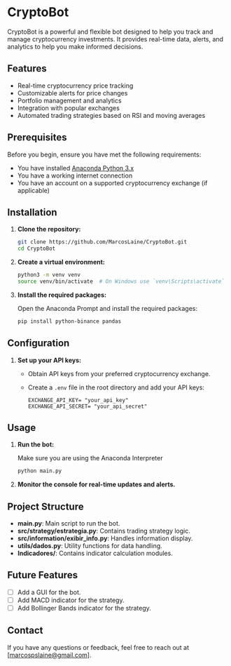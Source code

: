 # CryptoBot

CryptoBot is a powerful and flexible bot designed to help you track and manage cryptocurrency investments. It provides real-time data, alerts, and analytics to help you make informed decisions.

## Features

- Real-time cryptocurrency price tracking
- Customizable alerts for price changes
- Portfolio management and analytics
- Integration with popular exchanges
- Automated trading strategies based on RSI and moving averages

## Prerequisites

Before you begin, ensure you have met the following requirements:

- You have installed [Anaconda Python 3.x](https://www.anaconda.com/download/success)
- You have a working internet connection
- You have an account on a supported cryptocurrency exchange (if applicable)

## Installation

1. **Clone the repository:**

   ```bash
   git clone https://github.com/MarcosLaine/CryptoBot.git
   cd CryptoBot
   ```

2. **Create a virtual environment:**

   ```bash
   python3 -m venv venv
   source venv/bin/activate  # On Windows use `venv\Scripts\activate`
   ```

3. **Install the required packages:**

   Open the Anaconda Prompt and install the required packages:

   ```bash
   pip install python-binance pandas
   ```

## Configuration

1. **Set up your API keys:**

   - Obtain API keys from your preferred cryptocurrency exchange.
   - Create a `.env` file in the root directory and add your API keys:

     ```plaintext
     EXCHANGE_API_KEY= "your_api_key"
     EXCHANGE_API_SECRET= "your_api_secret"
     ```

## Usage

1. **Run the bot:**

   Make sure you are using the Anaconda Interpreter

   ```bash
   python main.py
   ```

2. **Monitor the console for real-time updates and alerts.**

## Project Structure

- **main.py**: Main script to run the bot.
- **src/strategy/estrategia.py**: Contains trading strategy logic.
- **src/information/exibir_info.py**: Handles information display.
- **utils/dados.py**: Utility functions for data handling.
- **Indicadores/**: Contains indicator calculation modules.

## Future Features

- [ ] Add a GUI for the bot.
- [ ] Add MACD indicator for the strategy.
- [ ] Add Bollinger Bands indicator for the strategy.

## Contact

If you have any questions or feedback, feel free to reach out at [marcospslaine@gmail.com].